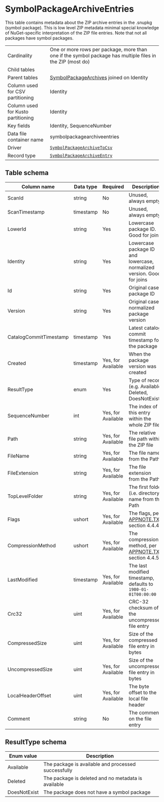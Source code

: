 # SymbolPackageArchiveEntries

This table contains metadata about the ZIP archive entries in the .snupkg (symbol package). This is low level ZIP
metadata minimal special knowledge of NuGet-specific interpretation of the ZIP file entries. Note that not all
packages have symbol packages.

|                                    |                                                                                                                      |
| ---------------------------------- | -------------------------------------------------------------------------------------------------------------------- |
| Cardinality                        | One or more rows per package, more than one if the symbol package has multiple files in the ZIP (most do)            |
| Child tables                       |                                                                                                                      |
| Parent tables                      | [SymbolPackageArchives](SymbolPackageArchives.md) joined on Identity                                                 |
| Column used for CSV partitioning   | Identity                                                                                                             |
| Column used for Kusto partitioning | Identity                                                                                                             |
| Key fields                         | Identity, SequenceNumber                                                                                             |
| Data file container name           | symbolpackagearchiveentries                                                                                          |
| Driver                             | [`SymbolPackageArchiveToCsv`](../drivers/SymbolPackageArchiveToCsv.md)                                               |
| Record type                        | [`SymbolPackageArchiveEntry`](../../src/Worker.Logic/Drivers/SymbolPackageArchiveToCsv/SymbolPackageArchiveEntry.cs) |

## Table schema

| Column name            | Data type | Required           | Description                                                                                                          |
| ---------------------- | --------- | ------------------ | -------------------------------------------------------------------------------------------------------------------- |
| ScanId                 | string    | No                 | Unused, always empty                                                                                                 |
| ScanTimestamp          | timestamp | No                 | Unused, always empty                                                                                                 |
| LowerId                | string    | Yes                | Lowercase package ID. Good for joins                                                                                 |
| Identity               | string    | Yes                | Lowercase package ID and lowercase, normalized version. Good for joins                                               |
| Id                     | string    | Yes                | Original case package ID                                                                                             |
| Version                | string    | Yes                | Original case, normalized package version                                                                            |
| CatalogCommitTimestamp | timestamp | Yes                | Latest catalog commit timestamp for the package                                                                      |
| Created                | timestamp | Yes, for Available | When the package version was created                                                                                 |
| ResultType             | enum      | Yes                | Type of record (e.g. Available, Deleted, DoesNotExist)                                                               |
| SequenceNumber         | int       | Yes, for Available | The index of this entry within the whole ZIP file                                                                    |
| Path                   | string    | Yes, for Available | The relative file path within the ZIP file                                                                           |
| FileName               | string    | Yes, for Available | The file name from the Path                                                                                          |
| FileExtension          | string    | Yes, for Available | The file extension from the Path                                                                                     |
| TopLevelFolder         | string    | Yes, for Available | The first folder (i.e. directory) name from the Path                                                                 |
| Flags                  | ushort    | Yes, for Available | The flags, per [APPNOTE.TXT](https://pkware.cachefly.net/webdocs/casestudies/APPNOTE.TXT) section 4.4.4              |
| CompressionMethod      | ushort    | Yes, for Available | The compression method, per [APPNOTE.TXT](https://pkware.cachefly.net/webdocs/casestudies/APPNOTE.TXT) section 4.4.5 |
| LastModified           | timestamp | Yes, for Available | The last modified timestamp, defaults to `1980-01-01T00:00:00`                                                       |
| Crc32                  | uint      | Yes, for Available | CRC-32 checksum of the uncompressed file entry                                                                       |
| CompressedSize         | uint      | Yes, for Available | Size of the compressed file entry in bytes                                                                           |
| UncompressedSize       | uint      | Yes, for Available | Size of the uncompressed file entry in bytes                                                                         |
| LocalHeaderOffset      | uint      | Yes, for Available | The byte offset to the local file header                                                                             |
| Comment                | string    | No                 | The comment on the file entry                                                                                        |

## ResultType schema

| Enum value   | Description                                         |
| ------------ | --------------------------------------------------- |
| Available    | The package is available and processed successfully |
| Deleted      | The package is deleted and no metadata is available |
| DoesNotExist | The package does not have a symbol package          |

